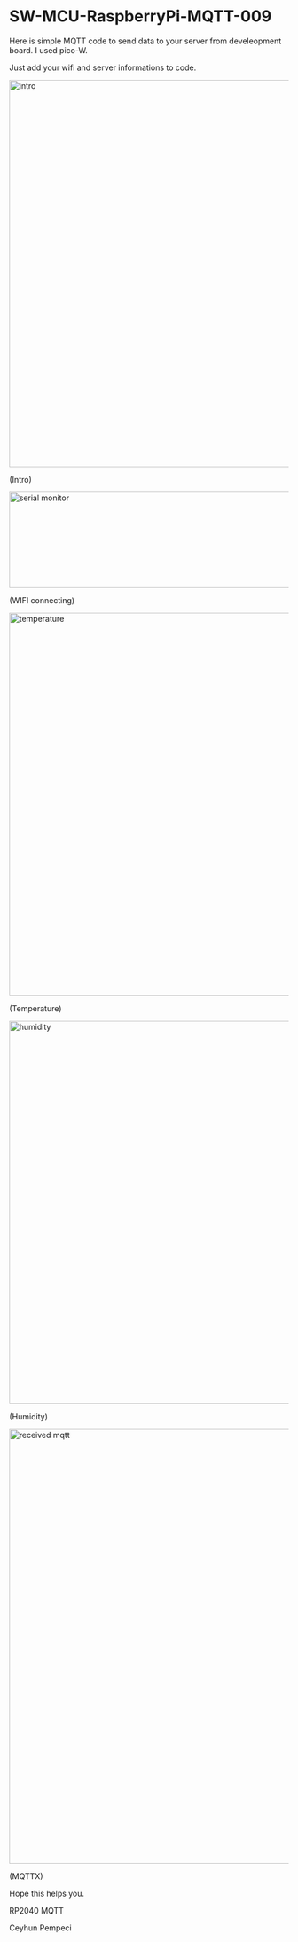 # SW-MCU-RaspberryPi-MQTT-009


Here is simple MQTT code to send data to your server from develeopment board. I used pico-W.

Just add your wifi and server informations to code.

<img width="931" height="698" alt="intro" src="https://github.com/user-attachments/assets/0e57162b-13fa-4a3e-9804-696667efec76" />

(Intro)

<img width="640" height="173" alt="serial monitor" src="https://github.com/user-attachments/assets/082ce5d3-ea2d-4f29-9cfd-4dc2d641905f" />

(WIFI connecting)

<img width="933" height="691" alt="temperature" src="https://github.com/user-attachments/assets/af631324-5814-4fdd-a643-269ec101f0d0" />

(Temperature)

<img width="930" height="691" alt="humidity" src="https://github.com/user-attachments/assets/5d6d07be-8a85-432d-9d39-1f5fcb5ccb9f" />

(Humidity)

<img width="1436" height="784" alt="received mqtt" src="https://github.com/user-attachments/assets/be6f3f23-129d-4f06-b367-96895b4726fc" />

(MQTTX)


Hope this helps you.

RP2040 MQTT

Ceyhun Pempeci
